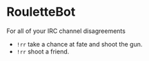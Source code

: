 # RouletteBot

For all of your IRC channel disagreements

- `!rr` take a chance at fate and shoot the gun.
- `!rr` shoot a friend.
